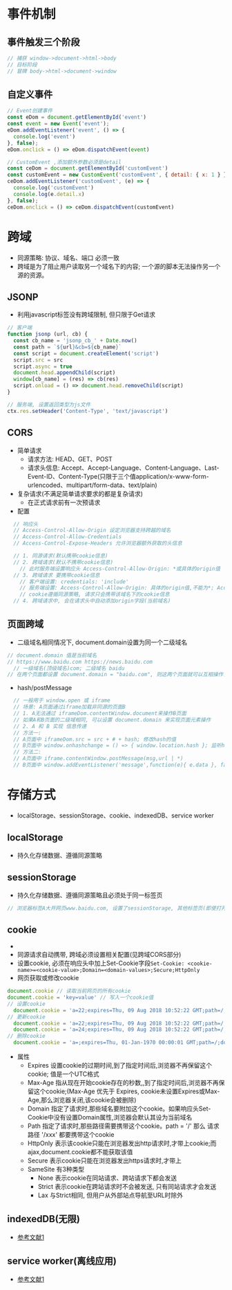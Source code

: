 # 事件机制

## 事件触发三个阶段
```js
// 捕获 window->document->html->body
// 目标阶段
// 冒牌 body->html->document->window
```

## 自定义事件
```js
// Event创建事件
const eDom = document.getElementById('event')
const event = new Event('event');
eDom.addEventListener('event', () => {
  console.log('event')
}, false);
eDom.onclick = () => eDom.dispatchEvent(event)

// CustomEvent ,添加额外参数必须是detail
const ceDom = document.getElementById('customEvent')
const customEvent = new CustomEvent('customEvent', { detail: { x: 1 } });
ceDom.addEventListener('customEvent', (e) => {
  console.log('customEvent')
  console.log(e.detail.x)
}, false);
ceDom.onclick = () => ceDom.dispatchEvent(customEvent)
```

# 跨域
* 同源策略: 协议、域名、端口 必须一致
* 跨域是为了阻止用户读取另一个域名下的内容; 一个源的脚本无法操作另一个源的资源。

## JSONP
* 利用javascript标签没有跨域限制, 但只限于Get请求
```js
// 客户端
function jsonp (url, cb) {
  const cb_name = 'jsonp_cb_' + Date.now()
  const path = `${url}&cb=${cb_name}`
  const script = document.createElement('script')
  script.src = src
  script.async = true
  document.head.appendChild(script)
  window[cb_name] = (res) => cb(res)
  script.onload = () => document.head.removeChild(script)
}

// 服务端, 设置返回类型为js文件
ctx.res.setHeader('Content-Type', 'text/javascript')
```

## CORS
* 简单请求
  * 请求方法: HEAD、GET、POST
  * 请求头信息: Accept、Accept-Language、Content-Language、Last-Event-ID、Content-Type(只限于三个值application/x-www-form-urlencoded、multipart/form-data、text/plain)
* 复杂请求(不满足简单请求要求的都是复杂请求)
  * 在正式请求前有一次预请求
* 配置
```js
  // 响应头
  // Access-Control-Allow-Origin 设定浏览器支持跨越的域名
  // Access-Control-Allow-Credentials
  // Access-Control-Expose-Headers 允许浏览器额外获取的头信息

  // 1. 同源请求(默认携带cookie信息)
  // 2. 跨域请求(默认不携带cookie信息)
    // 此时服务端设置响应头 Access-Control-Allow-Origin: *或具体的origin值
  // 3. 跨域请求 要携带cookie信息
    // 客户端设置: credentials: 'include'
    // 服务端设置: Access-Control-Allow-Origin: 具体的origin值,不能为*; Access-Control-Allow-Credentials: true
    // cookie遵循同源策略, 请求只会携带该域名下的cookie信息
  // 4. 跨域请求中, 会在请求头中自动添加origin字段(当前域名)
```

## 页面跨域
* 二级域名相同情况下, document.domain设置为同一个二级域名
```js
// document.domain 值是当前域名
// https://www.baidu.com https://news.baidu.com
  // 一级域名(顶级域名)com; 二级域名 baidu
// 在两个页面都设置 document.domain = "baidu.com", 则这两个页面就可以互相操作了
```
* hash/postMessage
```js
  // 一般用于 window.open 或 iframe 
  // 场景: A页面通过iframe加载非同源的页面B
  // 1. A无法通过 iframeDom.contentWindow.document来操作B页面
  // 如果A和B页面的二级域相同, 可以设置 document.domain 来实现页面元素操作
  // 2. A 和 B 实现 信息传递
  // 方法一:
  // A页面中 iframeDom.src = src + # + hash; 修改hash的值
  // B页面中 window.onhashchange = () => { window.location.hash }; 监听hash的改变
  // 方法二:
  // A页面中 iframe.contentWindow.postMessage(msg,url | *)
  // B页面中 window.addEventListener('message',function(e){ e.data }, false)
```

# 存储方式
* localStorage、sessionStorage、cookie、indexedDB、service worker
  
## localStorage
* 持久化存储数据、遵循同源策略

## sessionStorage
* 持久化存储数据、遵循同源策略且必须处于同一标签页
```js
// 浏览器标签A大开网页www.baidu.com, 设置了sessionStorage, 其他标签页(即使打开的也是www.baidu.com这个网址也不行)都不能访问标签A中设置的sessionStorage,但是刷新标签A,sessionStorage依旧存在,只有关闭该标签页,才会消失
```

## cookie
* 
* 同源请求自动携带, 跨域必须设置相关配置(见跨域CORS部分)
* 设置cookie, 必须在响应头中加上Set-Cookie字段`Set-Cookie: <cookie-name>=<cookie-value>;Domain=<domain-values>;Secure;HttpOnly`
* 网页获取或修改cookie
```js
document.cookie // 读取当前网页的所有cookie
document.cookie = 'key=value' // 写入一个cookie值
// 设置cookie
  document.cookie = 'a=22;expires=Thu, 09 Aug 2018 10:52:22 GMT;path=/;domain=.baidu.com'
// 更新cookie
  document.cookie = 'a=22;expires=Thu, 09 Aug 2018 10:52:22 GMT;path=/;' // 设置一个新的cookie(因为属性少一个domain属性, 改操作是给当前页面访问域名设置cookie)
  document.cookie = 'a=24;expires=Thu, 09 Aug 2018 10:52:22 GMT;path=/;domain=.baidu.com' // 成功更新cookie
// 删除cookie
  document.cookie = 'a=;expires=Thu, 01-Jan-1970 00:00:01 GMT;path=/;domain=.baidu.com' // cookie值设空,且设置一个过去的时间
```
* 属性
  * Expires  设置cookie的过期时间,到了指定时间后,浏览器不再保留这个cookie; 值是一个UTC格式
  * Max-Age  指从现在开始cookie存在的秒数,,到了指定时间后,浏览器不再保留这个cookie;(Max-Age 优先于 Expires, cookie未设置Expires或Max-Age,那么浏览器关闭,该cookie会被删除)
  * Domain   指定了请求时,那些域名要附加这个cookie。如果响应头Set-Cookie中没有设置Domain属性,浏览器会默认其设为当前域名
  * Path     指定了请求时,那些路径需要携带这个cookie。path = '/' 那么 请求路径 '/xxx' 都要携带这个cookie 
  * HttpOnly 表示该cookie只能在浏览器发出http请求时,才带上cookie;而ajax,document.cookie都不能获取该值
  * Secure   表示cookie只能在浏览器发出https请求时,才带上
  * SameSite 有3种类型
    * None 表示cookie在同站请求、跨站请求下都会发送
    * Strict 表示cookie在跨站请求时不会被发送, 只有同站请求才会发送
    * Lax 与Strict相同, 但用户从外部站点导航至URL时除外
  
## indexedDB(无限)
* [参考文献1](https://developer.mozilla.org/zh-CN/docs/Web/API/IndexedDB_API)

## service worker(离线应用)
* [参考文献1](https://developer.mozilla.org/zh-CN/docs/Web/API/Service_Worker_API/Using_Service_Workers)